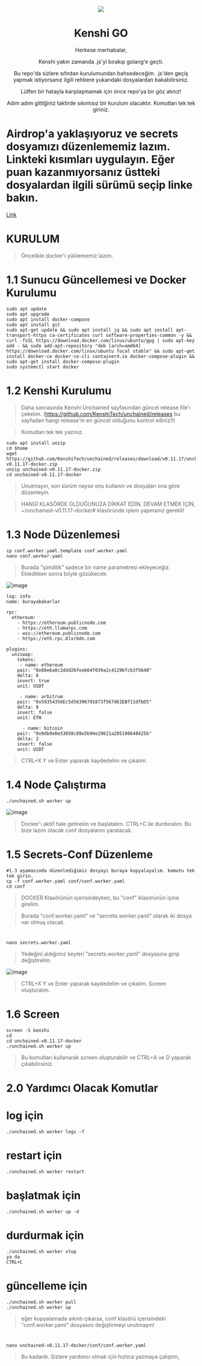 <p align="center">
  <img src="https://github.com/awelmisin/KenshiGO/assets/73443933/8f4fe2a3-e4bc-4e9e-b55f-2455d7eea9bb">
</p> 
<h1 align="center">Kenshi GO</h1>
<p align="center">
Herkese merhabalar,
<p align="center">	
Kenshi yakın zamanda .js'yi bırakıp golang'e geçti.
<p align="center">
Bu repo'da sizlere sıfırdan kurulumundan bahsedeceğim. .js'den geçiş yapmak istiyorsanız ilgili rehbere yukarıdaki dosyalardan bakabilirsiniz.
<p align="center">
Lütfen bir hatayla karşılaşmamak için önce repo'ya bir göz atınız!
<p align="center">
Adım adım gittiğiniz taktirde sıkıntısız bir kurulum olacaktır. Komutları tek tek giriniz.
</p>

# Airdrop'a yaklaşıyoruz ve secrets dosyamızı düzenlememiz lazım. Linkteki kısımları uygulayın. Eğer puan kazanmıyorsanız üstteki dosyalardan ilgili sürümü seçip linke bakın.
[Link](https://github.com/awelmisin/KenshiGO/blob/main/v0.11.17%20Secrets%20Güncellemesi.md)

# KURULUM
> Öncelikle docker'ı yüklememiz lazım.
# 1.1 Sunucu Güncellemesi ve Docker Kurulumu
	sudo apt update 
	sudo apt upgrade
	sudo apt install docker-compose
	sudo apt install git
	sudo apt-get update && sudo apt install jq && sudo apt install apt-transport-https ca-certificates curl software-properties-common -y && curl -fsSL https://download.docker.com/linux/ubuntu/gpg | sudo apt-key add - && sudo add-apt-repository "deb [arch=amd64] https://download.docker.com/linux/ubuntu focal stable" && sudo apt-get install docker-ce docker-ce-cli containerd.io docker-compose-plugin && sudo apt-get install docker-compose-plugin
    sudo systemctl start docker

# 1.2 Kenshi Kurulumu
> Daha sonrasında Kenshi Unchained sayfasından güncel release file'ı çekelim. 
> (https://github.com/KenshiTech/unchained/releases bu sayfadan hangi release'in en güncel olduğunu kontrol ediniz!!)

> Komutları tek tek yazınız.

    sudo apt install unzip
    cd $home
    wget https://github.com/KenshiTech/unchained/releases/download/v0.11.17/unchained-v0.11.17-docker.zip
    unzip unchained-v0.11.17-docker.zip
    cd unchained-v0.11.17-docker

 > Unutmayın, son sürüm neyse onu kullanın ve dosyaları ona göre düzenleyin. 
  
 > HANGİ KLASÖRDE OLDUĞUNUZA DİKKAT EDİN. DEVAM ETMEK İÇİN, ~/unchained-v0.11.17-docker#  klasöründe işlem yapmanız gerekli!


# 1.3 Node Düzenlemesi
    cp conf.worker.yaml.template conf.worker.yaml
    nano conf.worker.yaml


> Burada "şimdilik" sadece bir name parametresi ekleyeceğiz. 
> Ekledikten sonra böyle gözükecek:

![image](https://github.com/awelmisin/KenshiGO/assets/73443933/09fdf2d9-3a70-400d-ac2f-93ca56933d4c)

	log: info
	name: burayabakarlar

	rpc:
	  ethereum: 
	    - https://ethereum.publicnode.com
	    - https://eth.llamarpc.com
	    - wss://ethereum.publicnode.com
	    - https://eth.rpc.blxrbdn.com

	plugins:
	  uniswap:
	    tokens:
 	     - name: ethereum
		pair: "0x88e6a0c2ddd26feeb64f039a2c41296fcb3f5640"
		delta: 6
		invert: true
		unit: USDT

 	     - name: arbitrum
		pair: "0x59354356Ec5d56306791873f567d61EBf11dfbD5"
		delta: 0
		invert: false
		unit: ETH

	      - name: bitcoin
		pair: "0x9db9e0e53058c89e5b94e29621a205198648425b"
		delta: 2
		invert: false
		unit: USDT
	

> CTRL+X Y ve Enter yaparak kaydedelim ve çıkalım.

# 1.4 Node Çalıştırma
    ./unchained.sh worker up 
![image](https://github.com/awelmisin/KenshiGO/assets/73443933/657b5a64-4067-47f2-9ee3-b67bb8dd0b04)

> Docker'ı aktif hale getirelim ve başlatalım. CTRL+C ile durduralım. Bu bize lazım olacak conf dosyalarını yaratacak.



# 1.5 Secrets-Conf Düzenleme
    #1.3 aşamasında düzenlediğimiz dosyayı buraya kopyalayalım. komutu tek tek girin.
    cp -f conf.worker.yaml conf/conf.worker.yaml
    cd conf

> DOCKER Klasörünün içerisindeyken, bu "conf" klasörünün içine girelim.

> Burada "conf.worker.yaml" ve "secrets.worker.yaml" olarak iki dosya var olmuş olacak. 
#  
    nano secrets.worker.yaml

> Yedeğini aldığımız keyleri "secrets.worker.yaml" dosyasına girip değiştirelim.

![image](https://github.com/awelmisin/KenshiGO/assets/73443933/fab49981-e7bc-4c87-af53-1b03136a285f)


> CTRL+X Y ve Enter yaparak kaydedelim ve çıkalım. Screen oluşturalım.

# 1.6 Screen
    screen -S kenshi
    cd
    cd unchained-v0.11.17-docker
    ./unchained.sh worker up

> Bu komutları kullanarak screen oluşturabilir ve CTRL+A ve D yaparak çıkabilirsiniz.



# 2.0 Yardımcı Olacak Komutlar
#  log için
    ./unchained.sh worker logs -f
#  restart için
    ./unchained.sh worker restart
#  başlatmak için
    ./unchained.sh worker up -d
#  durdurmak için
    ./unchained.sh worker stop
    ya da 
    CTRL+C
#  güncelleme için
    ./unchained.sh worker pull
    ./unchained.sh worker up 

> eğer kopyalamada sıkıntı çıkarsa, conf klasörü içerisindeki "conf.worker.yaml" dosyasını değiştirmeyi unutmayın!
# 
    nano unchained-v0.11.17-docker/conf/conf.worker.yaml


> Bu kadardı. Sizlere yardımcı olmak için hızlıca yazmaya çalıştım, 



